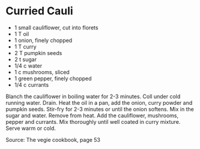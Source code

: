 # Curried Cauli

* 1 small cauliflower, cut into florets
* 1 T oil
* 1 onion, finely chopped
* 1 T curry
* 2 T pumpkin seeds
* 2 t sugar
* 1/4 c water
* 1 c mushrooms, sliced
* 1 green pepper, finely chopped
* 1/4 c currants

Blanch the cauliflower in boiling water for 2-3 minutes.  Coll under cold running water.  Drain.
Heat the oil in a pan, add the onion, curry powder and pumpkin seeds.  Stir-fry for 2-3 minutes or until the onion softens.  Mix in the sugar and water.  Remove from heat.
Add the cauliflower, mushrooms, pepper and currants.  Mix thoroughly until well coated in curry mixture.  Serve warm or cold.

Source: The vegie cookbook, page 53

